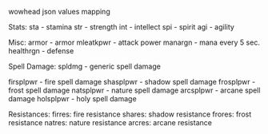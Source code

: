 wowhead json values mapping

Stats:
sta - stamina
str - strength
int - intellect
spi - spirit
agi - agility

Misc:
armor - armor
mleatkpwr - attack power
manargn - mana every 5 sec.
healthrgn - defense

Spell Damage:
spldmg - generic spell damage

firsplpwr - fire spell damage
shasplpwr - shadow spell damage
frosplpwr - frost spell damage
natsplpwr - nature spell damage
arcsplpwr - arcane spell damage
holsplpwr - holy spell damage

Resistances:
firres: fire resistance
shares: shadow resistance
frores: frost resistance
natres: nature resistance
arcres: arcane resistance
